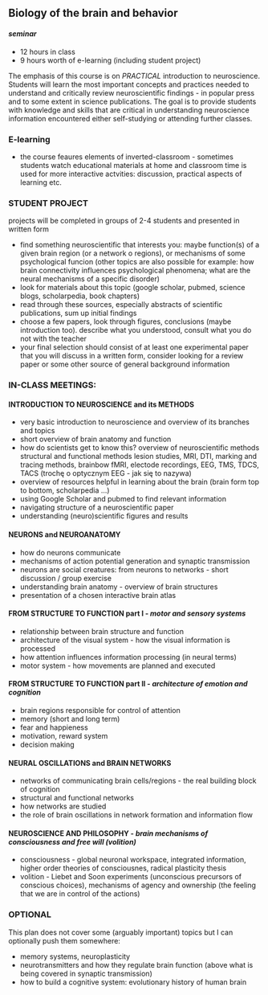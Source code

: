 ## Biology of the brain and behavior
#### *seminar*
* 12 hours in class 
* 9 hours worth of e-learning (including student project)

The emphasis of this course is on *PRACTICAL* introduction to neuroscience. 
Students will learn the most important concepts and practices needed to understand and critically review 
neuroscientific findings - in popular press and to some extent in science publications. The goal is to 
provide students with knowledge and skills that are critical in understanding neuroscience information
encountered either self-studying or attending further classes.

### **E-learning**
* the course feaures elements of inverted-classroom - 
  sometimes students watch educational materials at home 
  and classroom time is used for more interactive actvities:
  discussion, practical aspects of learning etc.

### **STUDENT PROJECT**
projects will be completed in groups of 2-4 students and presented in written form
* find something neuroscientific that interests you: maybe function(s) of a given brain region (or a network o regions), or mechanisms of some psychological funcion (other topics are also possible for example: how brain connectivity influences psychological phenomena; what are the neural mechanisms of a specific disorder)
* look for materials about this topic (google scholar, pubmed, science blogs, scholarpedia, book chapters)
* read through these sources, especially abstracts of scientific publications, sum up initial findings
* choose a few papers, look through figures, conclusions (maybe introduction too). describe what you understood, consult what you do not with the teacher
* your final selection should consist of at least one experimental paper that you will discuss in a written form, consider looking for a review paper or some other source of general background information

### IN-CLASS MEETINGS:
#### INTRODUCTION TO NEUROSCIENCE and its METHODS
* very basic introduction to neuroscience and overview of its branches and topics
* short overview of brain anatomy and function
* how do scientists get to know this? overview of neuroscientific methods
  structural and functional methods
  lesion studies, MRI, DTI, marking and tracing methods, brainbow
  fMRI, electode recordings, EEG, TMS, TDCS, TACS (trochę o optycznym EEG - jak się to nazywa)
* overview of resources helpful in learning about the brain (brain form top to bottom, scholarpedia ...)
* using Google Scholar and pubmed to find relevant information
* navigating structure of a neuroscientific paper
* understanding (neuro)scientific figures and results

#### NEURONS and NEUROANATOMY
* how do neurons communicate
* mechanisms of action potential generation and synaptic transmission
* neurons are social creatures: from neurons to networks - short discussion / group exercise
* understanding brain anatomy - overview of brain structures 
* presentation of a chosen interactive brain atlas


#### FROM STRUCTURE TO FUNCTION part I -  *motor and sensory systems*
* relationship between brain structure and function
* architecture of the visual system - how the visual information is processed
* how attention influences information processing (in neural terms)
* motor system - how movements are planned and executed

#### FROM STRUCTURE TO FUNCTION part II - *architecture of emotion and cognition*
* brain regions responsible for control of attention
* memory (short and long term)
* fear and happieness
* motivation, reward system
* decision making


#### NEURAL OSCILLATIONS and BRAIN NETWORKS
* networks of communicating brain cells/regions - the real building block of cognition
* structural and functional networks
* how networks are studied
* the role of brain oscillations in network formation and information flow

#### NEUROSCIENCE AND PHILOSOPHY - *brain mechanisms of consciousness and free will (volition)*
* consciousness - global neuronal workspace, integrated information, higher order theories of consciousnes, radical plasticity thesis
* volition - Liebet and Soon experiments (unconscious precursors of conscious choices), mechanisms of agency and ownership (the feeling that we are in control of the actions) 

### **OPTIONAL**
This plan does not cover some (arguably important) topics but I can optionally push them somewhere:
- memory systems, neuroplasticity
- neurotransmitters and how they regulate brain function (above what is being covered in synaptic transmission)
- how to build a cognitive system: evolutionary history of human brain
